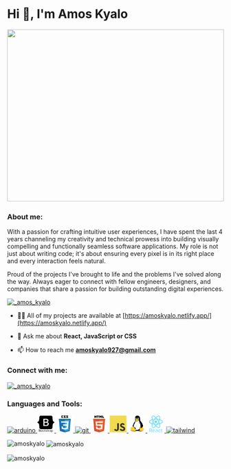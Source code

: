 <h1 align="start">Hi 👋, I'm Amos Kyalo</h1>

<img height ="400px" width="100%" object-fit="cover" src="https://camo.githubusercontent.com/8bf6f6d78abc81fcf9c49f10649423e73ea44bc248e83aaae8759d401c829a84/68747470733a2f2f70687973696373677572756b756c2e66696c65732e776f726470726573732e636f6d2f323031392f30322f6368617261637465722d312e676966" />
<h3 align="start">About me:</h3>
<p>
  With a passion for crafting intuitive user experiences, I have spent the last 4 years channeling my creativity and technical prowess into building visually compelling and functionally seamless software applications. My role is not just about writing code; it's about ensuring every pixel is in its right place and every interaction feels natural.

Proud of the projects I've brought to life and the problems I've solved along the way. Always eager to connect with fellow engineers, designers, and companies that share a passion for building outstanding digital experiences. 

<p align="left"> <a href="https://twitter.com/_amos_kyalo" target="blank"><img src="https://img.shields.io/twitter/follow/_amos_kyalo?logo=twitter&style=for-the-badge" alt="_amos_kyalo" /></a> </p>

- 👨‍💻 All of my projects are available at [https://amoskyalo.netlify.app/](https://amoskyalo.netlify.app/)

- 💬 Ask me about **React, JavaScript or CSS**

- 📫 How to reach me **amoskyalo927@gmail.com**

<h3 align="left">Connect with me:</h3>
<p align="left">
<a href="https://twitter.com/_amos_kyalo" target="blank"><img align="center" src="https://raw.githubusercontent.com/rahuldkjain/github-profile-readme-generator/master/src/images/icons/Social/twitter.svg" alt="_amos_kyalo" height="30" width="40" /></a>
</p>

<h3 align="left" display="flex" gap="4rem">Languages and Tools:</h3>
<p align="left"> <a href="https://www.arduino.cc/" target="_blank" rel="noreferrer"> <img src="https://cdn.worldvectorlogo.com/logos/arduino-1.svg" alt="arduino" width="40" height="40"/> </a> <a href="https://getbootstrap.com" target="_blank" rel="noreferrer"> <img src="https://raw.githubusercontent.com/devicons/devicon/master/icons/bootstrap/bootstrap-plain-wordmark.svg" alt="bootstrap" width="40" height="40"/> </a> <a href="https://www.w3schools.com/css/" target="_blank" rel="noreferrer"> <img src="https://raw.githubusercontent.com/devicons/devicon/master/icons/css3/css3-original-wordmark.svg" alt="css3" width="40" height="40"/> </a> <a href="https://git-scm.com/" target="_blank" rel="noreferrer"> <img src="https://www.vectorlogo.zone/logos/git-scm/git-scm-icon.svg" alt="git" width="40" height="40"/> </a> <a href="https://www.w3.org/html/" target="_blank" rel="noreferrer"> <img src="https://raw.githubusercontent.com/devicons/devicon/master/icons/html5/html5-original-wordmark.svg" alt="html5" width="40" height="40"/> </a> <a href="https://developer.mozilla.org/en-US/docs/Web/JavaScript" target="_blank" rel="noreferrer"> <img src="https://raw.githubusercontent.com/devicons/devicon/master/icons/javascript/javascript-original.svg" alt="javascript" width="40" height="40"/> </a> <a href="https://www.linux.org/" target="_blank" rel="noreferrer"> <img src="https://raw.githubusercontent.com/devicons/devicon/master/icons/linux/linux-original.svg" alt="linux" width="40" height="40"/> </a> <a href="https://reactjs.org/" target="_blank" rel="noreferrer"> <img src="https://raw.githubusercontent.com/devicons/devicon/master/icons/react/react-original-wordmark.svg" alt="react" width="40" height="40"/> </a> <a href="https://tailwindcss.com/" target="_blank" rel="noreferrer"> <img src="https://www.vectorlogo.zone/logos/tailwindcss/tailwindcss-icon.svg" alt="tailwind" width="40" height="40"/> </a> </p>

<p><img align="left" src="https://github-readme-stats.vercel.app/api/top-langs?username=amoskyalo&show_icons=true&locale=en&layout=compact" alt="amoskyalo" /></p>

<p margin-top="1rem">&nbsp;<img align="center" src="https://github-readme-stats.vercel.app/api?username=amoskyalo&show_icons=true&locale=en" alt="amoskyalo" /></p>

<p><img align="center" src="https://github-readme-streak-stats.herokuapp.com/?user=amoskyalo&" alt="amoskyalo" /></p>
